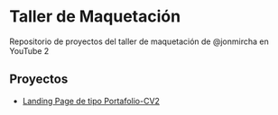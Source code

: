 # Taller de Maquetación

Repositorio de proyectos del taller de maquetación de @jonmircha en YouTube 2

## Proyectos

- [Landing Page de tipo Portafolio-CV2](https://jordangit25793.github.io/youtube-taller-maquetacion2/portafolio-cv2)
